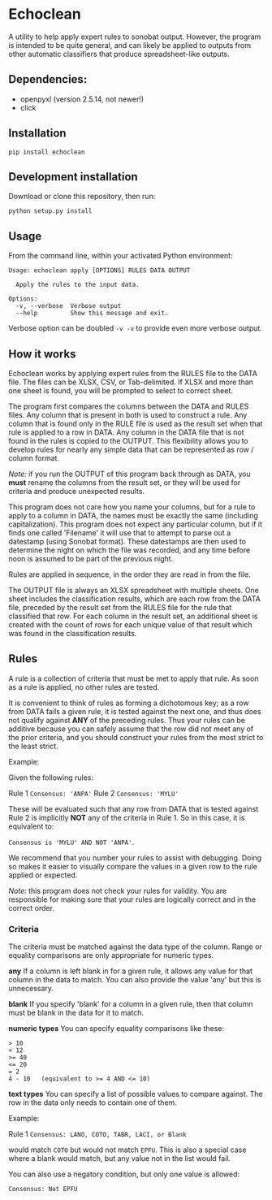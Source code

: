 # Echoclean

A utility to help apply expert rules to sonobat output. However, the program
is intended to be quite general, and can likely be applied to outputs from other
automatic classifiers that produce spreadsheet-like outputs.

## Dependencies:

-   openpyxl (version 2.5.14, not newer!)
-   click

## Installation

`pip install echoclean`

## Development installation

Download or clone this repository, then run:

`python setup.py install`

## Usage

From the command line, within your activated Python environment:

```
Usage: echoclean apply [OPTIONS] RULES DATA OUTPUT

  Apply the rules to the input data.

Options:
  -v, --verbose  Verbose output
  --help         Show this message and exit.

```

Verbose option can be doubled `-v -v` to provide even more verbose output.

## How it works

Echoclean works by applying expert rules from the RULES file to the DATA file.
The files can be XLSX, CSV, or Tab-delimited. If XLSX and more than one sheet
is found, you will be prompted to select to correct sheet.

The program first compares the columns between the DATA and RULES files. Any
column that is present in both is used to construct a rule. Any column that is
found only in the RULE file is used as the result set when that rule is applied
to a row in DATA. Any column in the DATA file that is not found in the rules
is copied to the OUTPUT. This flexibility allows you to develop rules for nearly
any simple data that can be represented as row / column format.

_Note:_ if you run the OUTPUT of this program back through as DATA, you **must**
rename the columns from the result set, or they will be used for criteria and
produce unexpected results.

This program does not care how you name your columns, but for a rule to apply to
a column in DATA, the names must be exactly the same (including capitalization).
This program does not expect any particular column, but if it finds one called
'Filename' it will use that to attempt to parse out a datestamp (using Sonobat
format). These datestamps are then used to determine the night on which the
file was recorded, and any time before noon is assumed to be part of the previous
night.

Rules are applied in sequence, in the order they are read in from the file.

The OUTPUT file is always an XLSX spreadsheet with multiple sheets. One sheet
includes the classification results, which are each row from the DATA file,
preceded by the result set from the RULES file for the rule that classified
that row. For each column in the result set, an additional sheet is created with
the count of rows for each unique value of that result which was found in the
classification results.

## Rules

A rule is a collection of criteria that must be met to apply that rule. As soon
as a rule is applied, no other rules are tested.

It is convenient to think of rules as forming a dichotomous key; as a row from
DATA fails a given rule, it is tested against the next one, and thus does not
qualify against **ANY** of the preceding rules. Thus your rules can be additive
because you can safely assume that the row did not meet any of the prior criteria,
and you should construct your rules from the most strict to the least strict.

Example:

Given the following rules:

Rule 1 `Consensus: 'ANPA'`
Rule 2 `Consensus: 'MYLU'`

These will be evaluated such that any row from DATA that is tested against Rule 2
is implicitly **NOT** any of the criteria in Rule 1. So in this case, it is
equivalent to:

`Consensus is 'MYLU' AND NOT 'ANPA'`.

We recommend that you number your rules to assist with debugging. Doing so
makes it easier to visually compare the values in a given row to the rule
applied or expected.

_Note:_ this program does not check your rules for validity. You are
responsible for making sure that your rules are logically correct and in the
correct order.

### Criteria

The criteria must be matched against the data type of the column. Range or
equality comparisons are only appropriate for numeric types.

**any**
If a column is left blank in for a given rule, it allows any value for that
column in the data to match. You can also provide the value 'any' but this is
unnecessary.

**blank**
If you specify 'blank' for a column in a given rule, then that column must be
blank in the data for it to match.

**numeric types**
You can specify equality comparisons like these:

```
> 10
< 12
>= 40
<= 20
= 2
4 - 10   (equivalent to >= 4 AND <= 10)
```

**text types**
You can specify a list of possible values to compare against. The row in the data
only needs to contain one of them.

Example:

Rule 1 `Consensus: LANO, COTO, TABR, LACI, or Blank`

would match `COTO` but would not match `EPFU`. This is also a special
case where a blank would match, but any value not in the list would fail.

You can also use a negatory condition, but only one value is allowed:

`Consensus: Not EPFU`
